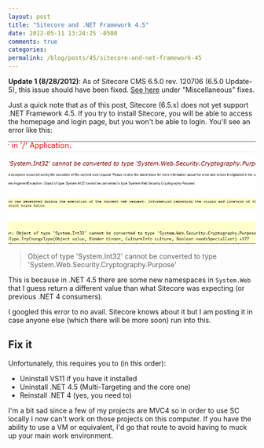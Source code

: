 ```yaml
---
layout: post
title: "Sitecore and .NET Framework 4.5"
date: 2012-05-11 13:24:25 -0500
comments: true
categories:
permalink: /blog/posts/45/sitecore-and-net-framework-45
---
```


**Update 1 (8/28/2012)**: As of Sitecore CMS 6.5.0 rev. 120706 (6.5.0 Update-5), this issue should have been fixed. [See here](http://sdn.sitecore.net/Products/Sitecore%20V5/Sitecore%20CMS%206/ReleaseNotes/ChangeLog.aspx#650update5) under "Miscellaneous" fixes. 

Just a quick note that as of this post, Sitecore (6.5.x) does not yet support .NET Framework 4.5. If you try to install Sitecore, you will be able to access the homepage and login page, but you won't be able to login. You'll see an error like this:

![Error](/blog/images/40.png)

> Object of type 'System.Int32' cannot be converted to type 'System.Web.Security.Cryptography.Purpose'

This is because in .NET 4.5 there are some new namespaces in `System.Web` that I guess return a different value than what Sitecore was expecting (or previous .NET 4 consumers).

I googled this error to no avail. Sitecore knows about it but I am posting it in case anyone else (which there will be more soon) run into this.

## Fix it

Unfortunately, this requires you to (in this order):

* Uninstall VS11 if you have it installed
* Uninstall .NET 4.5 (Multi-Targeting and the core one)
* Reinstall .NET 4 (yes, you need to)

I'm a bit sad since a few of my projects are MVC4 so in order to use SC locally I now can't work on those projects on this computer. If you have the ability to use a VM or equivalent, I'd go that route to avoid having to muck up your main work environment.